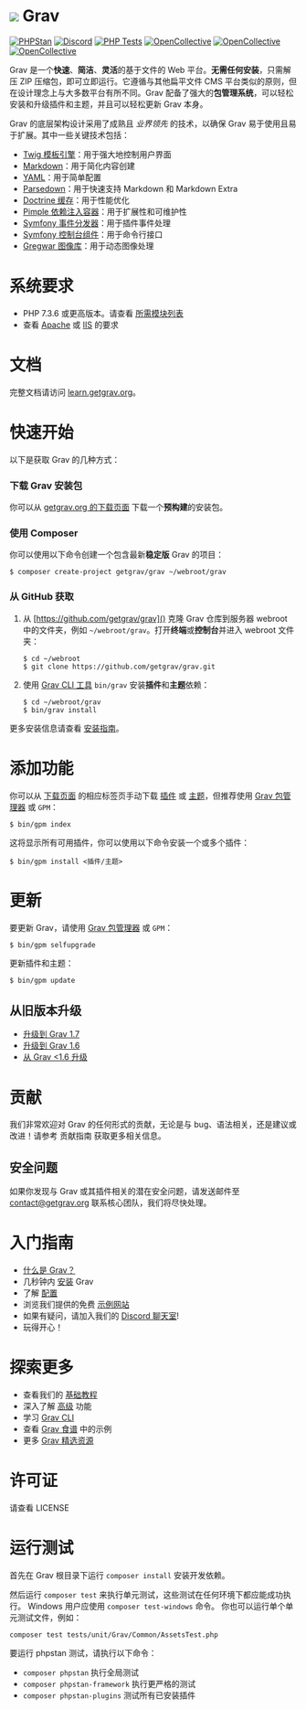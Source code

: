 # ![](https://avatars1.githubusercontent.com/u/8237355?v=2&s=50) Grav

[![PHPStan](https://edas-hz.oss-cn-hangzhou.aliyuncs.com/edas-apps/charts-store/grav/image/PHPStan-已启用-brightgreen.svg)](https://github.com/phpstan/phpstan)
[![Discord](https://edas-hz.oss-cn-hangzhou.aliyuncs.com/edas-apps/charts-store/grav/image/501836936584101899.svg)](https://chat.getgrav.org)
 [![PHP Tests](https://edas-hz.oss-cn-hangzhou.aliyuncs.com/edas-apps/charts-store/grav/image/badge.svg)](https://github.com/getgrav/grav/actions?query=workflow%3A%22PHP+Tests%22) [![OpenCollective](https://edas-hz.oss-cn-hangzhou.aliyuncs.com/edas-apps/charts-store/grav/image/68747470733a2f2f6f70656e636f6c6c6563746976652e636f6d2f677261762f74696572732f6261636b6572732f62616467652e7376673f6c6162656c3d4261636b65727326636f6c6f723d627269676874677265656e.svg)](#backers) [![OpenCollective](https://edas-hz.oss-cn-hangzhou.aliyuncs.com/edas-apps/charts-store/grav/image/68747470733a2f2f6f70656e636f6c6c6563746976652e636f6d2f677261762f74696572732f737570706f72746572732f62616467652e7376673f6c6162656c3d537570706f727465727326636f6c6f723d627269676874677265656e.svg)](#supporters) [![OpenCollective](https://edas-hz.oss-cn-hangzhou.aliyuncs.com/edas-apps/charts-store/grav/image/68747470733a2f2f6f70656e636f6c6c6563746976652e636f6d2f677261762f74696572732f73706f6e736f72732f62616467652e7376673f6c6162656c3d53706f6e736f727326636f6c6f723d627269676874677265656e.svg)](#sponsors)

Grav 是一个**快速**、**简洁**、**灵活**的基于文件的 Web 平台。**无需任何安装**，只需解压 ZIP 压缩包，即可立即运行。它遵循与其他扁平文件 CMS 平台类似的原则，但在设计理念上与大多数平台有所不同。Grav 配备了强大的**包管理系统**，可以轻松安装和升级插件和主题，并且可以轻松更新 Grav 本身。

Grav 的底层架构设计采用了成熟且 _业界领先_ 的技术，以确保 Grav 易于使用且易于扩展。其中一些关键技术包括：

* [Twig 模板引擎](https://twig.symfony.com/)：用于强大地控制用户界面
* [Markdown](https://zh.wikipedia.org/wiki/Markdown)：用于简化内容创建
* [YAML](https://yaml.org)：用于简单配置
* [Parsedown](https://parsedown.org/)：用于快速支持 Markdown 和 Markdown Extra
* [Doctrine 缓存](https://www.doctrine-project.org/projects/doctrine-orm/en/latest/reference/caching.html)：用于性能优化
* [Pimple 依赖注入容器](https://github.com/silexphp/Pimple)：用于扩展性和可维护性
* [Symfony 事件分发器](https://symfony.com/doc/current/components/event_dispatcher/introduction.html)：用于插件事件处理
* [Symfony 控制台组件](https://symfony.com/doc/current/components/console/introduction.html)：用于命令行接口
* [Gregwar 图像库](https://github.com/Gregwar/Image)：用于动态图像处理

# 系统要求

- PHP 7.3.6 或更高版本。请查看 [所需模块列表](https://learn.getgrav.org/basics/requirements#php-requirements)
- 查看 [Apache](https://learn.getgrav.org/basics/requirements#apache-requirements) 或 [IIS](https://learn.getgrav.org/basics/requirements#iis-requirements) 的要求

# 文档

完整文档请访问 [learn.getgrav.org](https://learn.getgrav.org)。

# 快速开始

以下是获取 Grav 的几种方式：

### 下载 Grav 安装包

你可以从 [getgrav.org 的下载页面](https://getgrav.org/downloads) 下载一个**预构建**的安装包。

### 使用 Composer

你可以使用以下命令创建一个包含最新**稳定版** Grav 的项目：

```
$ composer create-project getgrav/grav ~/webroot/grav
```

### 从 GitHub 获取

1. 从 [https://github.com/getgrav/grav]() 克隆 Grav 仓库到服务器 webroot 中的文件夹，例如 `~/webroot/grav`。打开**终端**或**控制台**并进入 webroot 文件夹：
   ```
   $ cd ~/webroot
   $ git clone https://github.com/getgrav/grav.git
   ```

2. 使用 [Grav CLI 工具](https://learn.getgrav.org/advanced/grav-cli) `bin/grav` 安装**插件**和**主题**依赖：
   ```
   $ cd ~/webroot/grav
   $ bin/grav install
   ```

更多安装信息请查看 [安装指南](https://learn.getgrav.org/basics/installation)。

# 添加功能

你可以从 [下载页面](https://getgrav.org/downloads) 的相应标签页手动下载 [插件](https://getgrav.org/downloads/plugins) 或 [主题](https://getgrav.org/downloads/themes)，但推荐使用 [Grav 包管理器](https://learn.getgrav.org/advanced/grav-gpm) 或 `GPM`：

```
$ bin/gpm index
```

这将显示所有可用插件，你可以使用以下命令安装一个或多个插件：

```
$ bin/gpm install <插件/主题>
```

# 更新

要更新 Grav，请使用 [Grav 包管理器](https://learn.getgrav.org/advanced/grav-gpm) 或 `GPM`：

```
$ bin/gpm selfupgrade
```

更新插件和主题：

```
$ bin/gpm update
```

## 从旧版本升级

* [升级到 Grav 1.7](https://learn.getgrav.org/16/advanced/grav-development/grav-17-upgrade-guide)
* [升级到 Grav 1.6](https://learn.getgrav.org/16/advanced/grav-development/grav-16-upgrade-guide)
* [从 Grav <1.6 升级](https://learn.getgrav.org/16/advanced/grav-development/grav-15-upgrade-guide)

# 贡献

我们非常欢迎对 Grav 的任何形式的贡献，无论是与 bug、语法相关，还是建议或改进！请参考 贡献指南 获取更多相关信息。

## 安全问题

如果你发现与 Grav 或其插件相关的潜在安全问题，请发送邮件至 contact@getgrav.org 联系核心团队，我们将尽快处理。

# 入门指南

* [什么是 Grav？](https://learn.getgrav.org/basics/what-is-grav)
* 几秒钟内 [安装](https://learn.getgrav.org/basics/installation) Grav
* 了解 [配置](https://learn.getgrav.org/basics/grav-configuration)
* 浏览我们提供的免费 [示例网站](https://getgrav.org/downloads/skeletons)
* 如果有疑问，请加入我们的 [Discord 聊天室](https://chat.getgrav.org)!
* 玩得开心！

# 探索更多

* 查看我们的 [基础教程](https://learn.getgrav.org/basics/basic-tutorial)
* 深入了解 [高级](https://learn.getgrav.org/advanced) 功能
* 学习 [Grav CLI](https://learn.getgrav.org/cli-console/grav-cli)
* 查看 [Grav 食谱](https://learn.getgrav.org/cookbook) 中的示例
* 更多 [Grav 精选资源](https://github.com/getgrav/awesome-grav)

# 许可证

请查看 LICENSE


[gitflow-model]: http://nvie.com/posts/a-successful-git-branching-model/
[gitflow-extensions]: https://github.com/nvie/gitflow

# 运行测试

首先在 Grav 根目录下运行 `composer install` 安装开发依赖。

然后运行 `composer test` 来执行单元测试，这些测试在任何环境下都应能成功执行。
Windows 用户应使用 `composer test-windows` 命令。
你也可以运行单个单元测试文件，例如：
```
composer test tests/unit/Grav/Common/AssetsTest.php
```

要运行 phpstan 测试，请执行以下命令：

* `composer phpstan` 执行全局测试
* `composer phpstan-framework` 执行更严格的测试
* `composer phpstan-plugins` 测试所有已安装插件
